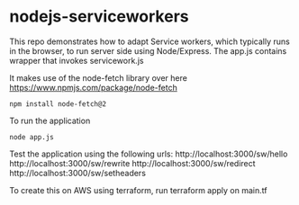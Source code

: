 # nodejs-serviceworkers

This repo demonstrates how to adapt Service workers, which typically runs in the browser, to run server side using Node/Express. The app.js contains wrapper that invokes servicework.js

It makes use of the node-fetch library over here https://www.npmjs.com/package/node-fetch

```
npm install node-fetch@2
```

To run the application
```
node app.js
```

Test the application using the following urls:
http://localhost:3000/sw/hello
http://localhost:3000/sw/rewrite
http://localhost:3000/sw/redirect
http://localhost:3000/sw/setheaders


To create this on AWS using terraform, run terraform apply on main.tf
